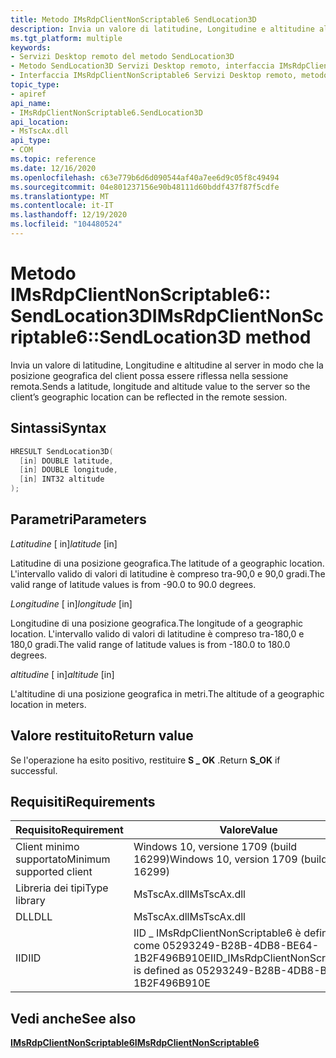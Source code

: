 ```yaml
---
title: Metodo IMsRdpClientNonScriptable6 SendLocation3D
description: Invia un valore di latitudine, Longitudine e altitudine al server in modo che la posizione geografica del client possa essere riflessa nella sessione remota.
ms.tgt_platform: multiple
keywords:
- Servizi Desktop remoto del metodo SendLocation3D
- Metodo SendLocation3D Servizi Desktop remoto, interfaccia IMsRdpClientNonScriptable6
- Interfaccia IMsRdpClientNonScriptable6 Servizi Desktop remoto, metodo SendLocation3D
topic_type:
- apiref
api_name:
- IMsRdpClientNonScriptable6.SendLocation3D
api_location:
- MsTscAx.dll
api_type:
- COM
ms.topic: reference
ms.date: 12/16/2020
ms.openlocfilehash: c63e779b6d6d090544af40a7ee6d9c05f8c49494
ms.sourcegitcommit: 04e801237156e90b48111d60bddf437f87f5cdfe
ms.translationtype: MT
ms.contentlocale: it-IT
ms.lasthandoff: 12/19/2020
ms.locfileid: "104480524"
---
```

# <a name="imsrdpclientnonscriptable6sendlocation3d-method"></a><span data-ttu-id="7b14d-106">Metodo IMsRdpClientNonScriptable6:: SendLocation3D</span><span class="sxs-lookup"><span data-stu-id="7b14d-106">IMsRdpClientNonScriptable6::SendLocation3D method</span></span>

<span data-ttu-id="7b14d-107">Invia un valore di latitudine, Longitudine e altitudine al server in modo che la posizione geografica del client possa essere riflessa nella sessione remota.</span><span class="sxs-lookup"><span data-stu-id="7b14d-107">Sends a latitude, longitude and altitude value to the server so the client’s geographic location can be reflected in the remote session.</span></span>

## <a name="syntax"></a><span data-ttu-id="7b14d-108">Sintassi</span><span class="sxs-lookup"><span data-stu-id="7b14d-108">Syntax</span></span>

```C++
HRESULT SendLocation3D(
  [in] DOUBLE latitude,
  [in] DOUBLE longitude,
  [in] INT32 altitude
);
```

## <a name="parameters"></a><span data-ttu-id="7b14d-109">Parametri</span><span class="sxs-lookup"><span data-stu-id="7b14d-109">Parameters</span></span>

<span data-ttu-id="7b14d-110">*Latitudine* \[ in\]</span><span class="sxs-lookup"><span data-stu-id="7b14d-110">*latitude* \[in\]</span></span>

<span data-ttu-id="7b14d-111">Latitudine di una posizione geografica.</span><span class="sxs-lookup"><span data-stu-id="7b14d-111">The latitude of a geographic location.</span></span> <span data-ttu-id="7b14d-112">L'intervallo valido di valori di latitudine è compreso tra-90,0 e 90,0 gradi.</span><span class="sxs-lookup"><span data-stu-id="7b14d-112">The valid range of latitude values is from -90.0 to 90.0 degrees.</span></span>

<span data-ttu-id="7b14d-113">*Longitudine* \[ in\]</span><span class="sxs-lookup"><span data-stu-id="7b14d-113">*longitude* \[in\]</span></span>

<span data-ttu-id="7b14d-114">Longitudine di una posizione geografica.</span><span class="sxs-lookup"><span data-stu-id="7b14d-114">The longitude of a geographic location.</span></span> <span data-ttu-id="7b14d-115">L'intervallo valido di valori di latitudine è compreso tra-180,0 e 180,0 gradi.</span><span class="sxs-lookup"><span data-stu-id="7b14d-115">The valid range of latitude values is from -180.0 to 180.0 degrees.</span></span>

<span data-ttu-id="7b14d-116">*altitudine* \[ in\]</span><span class="sxs-lookup"><span data-stu-id="7b14d-116">*altitude* \[in\]</span></span>

<span data-ttu-id="7b14d-117">L'altitudine di una posizione geografica in metri.</span><span class="sxs-lookup"><span data-stu-id="7b14d-117">The altitude of a geographic location in meters.</span></span>

## <a name="return-value"></a><span data-ttu-id="7b14d-118">Valore restituito</span><span class="sxs-lookup"><span data-stu-id="7b14d-118">Return value</span></span>

<span data-ttu-id="7b14d-119">Se l'operazione ha esito positivo, restituire **S \_ OK** .</span><span class="sxs-lookup"><span data-stu-id="7b14d-119">Return **S\_OK** if successful.</span></span>

## <a name="requirements"></a><span data-ttu-id="7b14d-120">Requisiti</span><span class="sxs-lookup"><span data-stu-id="7b14d-120">Requirements</span></span>

| <span data-ttu-id="7b14d-121">Requisito</span><span class="sxs-lookup"><span data-stu-id="7b14d-121">Requirement</span></span> | <span data-ttu-id="7b14d-122">Valore</span><span class="sxs-lookup"><span data-stu-id="7b14d-122">Value</span></span> |
|-------------------------------------|---------------------------------------|
| <span data-ttu-id="7b14d-123">Client minimo supportato</span><span class="sxs-lookup"><span data-stu-id="7b14d-123">Minimum supported client</span></span>| <span data-ttu-id="7b14d-124">Windows 10, versione 1709 (build 16299)</span><span class="sxs-lookup"><span data-stu-id="7b14d-124">Windows 10, version 1709 (build 16299)</span></span>      |
| <span data-ttu-id="7b14d-125">Libreria dei tipi</span><span class="sxs-lookup"><span data-stu-id="7b14d-125">Type library</span></span>            | <span data-ttu-id="7b14d-126">MsTscAx.dll</span><span class="sxs-lookup"><span data-stu-id="7b14d-126">MsTscAx.dll</span></span>                        |
| <span data-ttu-id="7b14d-127">DLL</span><span class="sxs-lookup"><span data-stu-id="7b14d-127">DLL</span></span>                  | <span data-ttu-id="7b14d-128">MsTscAx.dll</span><span class="sxs-lookup"><span data-stu-id="7b14d-128">MsTscAx.dll</span></span>     |
| <span data-ttu-id="7b14d-129">IID</span><span class="sxs-lookup"><span data-stu-id="7b14d-129">IID</span></span>                      | <span data-ttu-id="7b14d-130">IID \_ IMsRdpClientNonScriptable6 è definito come 05293249-B28B-4DB8-BE64-1B2F496B910E</span><span class="sxs-lookup"><span data-stu-id="7b14d-130">IID\_IMsRdpClientNonScriptable6 is defined as 05293249-B28B-4DB8-BE64-1B2F496B910E</span></span>            |

## <a name="see-also"></a><span data-ttu-id="7b14d-131">Vedi anche</span><span class="sxs-lookup"><span data-stu-id="7b14d-131">See also</span></span>

<dl> <dt>

[<span data-ttu-id="7b14d-132">**IMsRdpClientNonScriptable6**</span><span class="sxs-lookup"><span data-stu-id="7b14d-132">**IMsRdpClientNonScriptable6**</span></span>](imsrdpclientnonscriptable6.md)
</dt> </dl>
